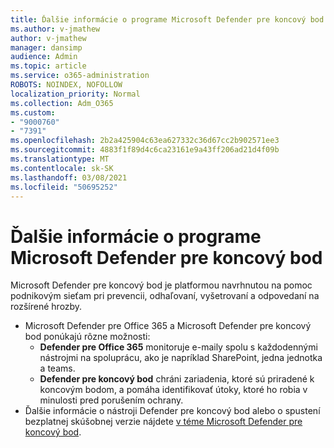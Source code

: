 ```yaml
---
title: Ďalšie informácie o programe Microsoft Defender pre koncový bod
ms.author: v-jmathew
author: v-jmathew
manager: dansimp
audience: Admin
ms.topic: article
ms.service: o365-administration
ROBOTS: NOINDEX, NOFOLLOW
localization_priority: Normal
ms.collection: Adm_O365
ms.custom:
- "9000760"
- "7391"
ms.openlocfilehash: 2b2a425904c63ea627332c36d67cc2b902571ee3
ms.sourcegitcommit: 4883f1f89d4c6ca23161e9a43ff206ad21d4f09b
ms.translationtype: MT
ms.contentlocale: sk-SK
ms.lasthandoff: 03/08/2021
ms.locfileid: "50695252"
---
```

# <a name="learn-more-about-microsoft-defender-for-endpoint"></a>Ďalšie informácie o programe Microsoft Defender pre koncový bod

Microsoft Defender pre koncový bod je platformou navrhnutou na pomoc podnikovým sieťam pri prevencii, odhaľovaní, vyšetrovaní a odpovedaní na rozšírené hrozby.

- Microsoft Defender pre Office 365 a Microsoft Defender pre koncový bod ponúkajú rôzne možnosti:
  - **Defender pre Office 365** monitoruje e-maily spolu s každodennými nástrojmi na spoluprácu, ako je napríklad SharePoint, jedna jednotka a teams.
  - **Defender pre koncový bod** chráni zariadenia, ktoré sú priradené k koncovým bodom, a pomáha identifikovať útoky, ktoré ho robia v minulosti pred porušením ochrany.
- Ďalšie informácie o nástroji Defender pre koncový bod alebo o spustení bezplatnej skúšobnej verzie nájdete [v téme Microsoft Defender pre koncový bod](https://go.microsoft.com/fwlink/?linkid=2094113).
